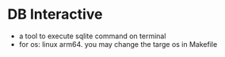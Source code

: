 # DB Interactive
* a tool to execute sqlite command on terminal
* for os: linux arm64.  you may change the targe os in Makefile